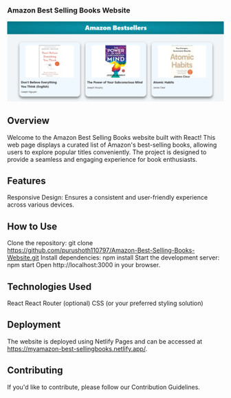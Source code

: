 ### Amazon Best Selling Books Website

![Sample image of the website](./image.png)

## Overview
Welcome to the Amazon Best Selling Books website built with React! This web page displays a curated list of Amazon's best-selling books, allowing users to explore popular titles conveniently. The project is designed to provide a seamless and engaging experience for book enthusiasts.

## Features
Responsive Design: Ensures a consistent and user-friendly experience across various devices.

## How to Use
Clone the repository: git clone https://github.com/purushoth110797/Amazon-Best-Selling-Books-Website.git
Install dependencies: npm install
Start the development server: npm start
Open http://localhost:3000 in your browser.

## Technologies Used
React
React Router (optional)
CSS (or your preferred styling solution)

## Deployment
The website is deployed using Netlify Pages and can be accessed at https://myamazon-best-sellingbooks.netlify.app/.

## Contributing
If you'd like to contribute, please follow our Contribution Guidelines.